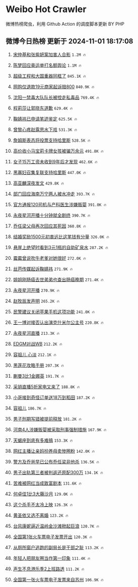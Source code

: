# Weibo Hot Crawler 



微博热榜爬虫，利用 Github Action 的调度脚本更新 BY PHP 


## 微博今日热榜 更新于 2024-11-01 18:17:08 
1. [宋仲基和张紫妍案加害人合影](https://s.weibo.com/weibo?q=%23%E5%AE%8B%E4%BB%B2%E5%9F%BA%E5%92%8C%E5%BC%A0%E7%B4%AB%E5%A6%8D%E6%A1%88%E5%8A%A0%E5%AE%B3%E4%BA%BA%E5%90%88%E5%BD%B1%23&t=31&band_rank=1&Refer=top) `1.2M 🔥` 

1. [陈梦回应奥运单打名额舆论](https://s.weibo.com/weibo?q=%23%E9%99%88%E6%A2%A6%E5%9B%9E%E5%BA%94%E5%A5%A5%E8%BF%90%E5%8D%95%E6%89%93%E5%90%8D%E9%A2%9D%E8%88%86%E8%AE%BA%23&t=31&band_rank=2&Refer=top) `1.1M 🔥` 

1. [超级工程和大国重器同框了](https://s.weibo.com/weibo?q=%23%E8%B6%85%E7%BA%A7%E5%B7%A5%E7%A8%8B%E5%92%8C%E5%A4%A7%E5%9B%BD%E9%87%8D%E5%99%A8%E5%90%8C%E6%A1%86%E4%BA%86%23&t=31&band_rank=3&Refer=top) `845.1K 🔥` 

1. [网购仅退款19元商家起诉赔800](https://s.weibo.com/weibo?q=%23%E7%BD%91%E8%B4%AD%E4%BB%85%E9%80%80%E6%AC%BE19%E5%85%83%E5%95%86%E5%AE%B6%E8%B5%B7%E8%AF%89%E8%B5%94800%23&t=31&band_rank=4&Refer=top) `840.9K 🔥` 

1. [沈阳一禁毒大队队长被控走私毒品](https://s.weibo.com/weibo?q=%23%E6%B2%88%E9%98%B3%E4%B8%80%E7%A6%81%E6%AF%92%E5%A4%A7%E9%98%9F%E9%98%9F%E9%95%BF%E8%A2%AB%E6%8E%A7%E8%B5%B0%E7%A7%81%E6%AF%92%E5%93%81%23&t=31&band_rank=5&Refer=top) `769.4K 🔥` 

1. [程莉莎让郭晓东道歉](https://s.weibo.com/weibo?q=%23%E7%A8%8B%E8%8E%89%E8%8E%8E%E8%AE%A9%E9%83%AD%E6%99%93%E4%B8%9C%E9%81%93%E6%AD%89%23&t=31&band_rank=6&Refer=top) `629.4K 🔥` 

1. [鞠婧祎已申请笔迹鉴定](https://s.weibo.com/weibo?q=%23%E9%9E%A0%E5%A9%A7%E7%A5%8E%E5%B7%B2%E7%94%B3%E8%AF%B7%E7%AC%94%E8%BF%B9%E9%89%B4%E5%AE%9A%23&t=31&band_rank=7&Refer=top) `625.5K 🔥` 

1. [曾黎心疼赵露思水下戏](https://s.weibo.com/weibo?q=%23%E6%9B%BE%E9%BB%8E%E5%BF%83%E7%96%BC%E8%B5%B5%E9%9C%B2%E6%80%9D%E6%B0%B4%E4%B8%8B%E6%88%8F%23&t=31&band_rank=8&Refer=top) `531.3K 🔥` 

1. [詹姆斯表态将投票支持哈里斯](https://s.weibo.com/weibo?q=%23%E8%A9%B9%E5%A7%86%E6%96%AF%E8%A1%A8%E6%80%81%E5%B0%86%E6%8A%95%E7%A5%A8%E6%94%AF%E6%8C%81%E5%93%88%E9%87%8C%E6%96%AF%23&t=31&band_rank=9&Refer=top) `528.5K 🔥` 

1. [高价收小马宝莉卡牌女孩被骗万余元](https://s.weibo.com/weibo?q=%23%E9%AB%98%E4%BB%B7%E6%94%B6%E5%B0%8F%E9%A9%AC%E5%AE%9D%E8%8E%89%E5%8D%A1%E7%89%8C%E5%A5%B3%E5%AD%A9%E8%A2%AB%E9%AA%97%E4%B8%87%E4%BD%99%E5%85%83%23&t=31&band_rank=10&Refer=top) `491.8K 🔥` 

1. [女子15万工资未收到9年后才发现](https://s.weibo.com/weibo?q=%23%E5%A5%B3%E5%AD%9015%E4%B8%87%E5%B7%A5%E8%B5%84%E6%9C%AA%E6%94%B6%E5%88%B09%E5%B9%B4%E5%90%8E%E6%89%8D%E5%8F%91%E7%8E%B0%23&t=31&band_rank=11&Refer=top) `462.6K 🔥` 

1. [黑寡妇召集复联支持哈里斯](https://s.weibo.com/weibo?q=%23%E9%BB%91%E5%AF%A1%E5%A6%87%E5%8F%AC%E9%9B%86%E5%A4%8D%E8%81%94%E6%94%AF%E6%8C%81%E5%93%88%E9%87%8C%E6%96%AF%23&t=31&band_rank=12&Refer=top) `447.0K 🔥` 

1. [高亚麟深夜发文](https://s.weibo.com/weibo?q=%23%E9%AB%98%E4%BA%9A%E9%BA%9F%E6%B7%B1%E5%A4%9C%E5%8F%91%E6%96%87%23&t=31&band_rank=13&Refer=top) `429.8K 🔥` 

1. [部门回应海南万宁两人被水冲走](https://s.weibo.com/weibo?q=%23%E9%83%A8%E9%97%A8%E5%9B%9E%E5%BA%94%E6%B5%B7%E5%8D%97%E4%B8%87%E5%AE%81%E4%B8%A4%E4%BA%BA%E8%A2%AB%E6%B0%B4%E5%86%B2%E8%B5%B0%23&t=31&band_rank=14&Refer=top) `393.7K 🔥` 

1. [官方通报120司机与产科医生涉嫌贩婴](https://s.weibo.com/weibo?q=%23%E5%AE%98%E6%96%B9%E9%80%9A%E6%8A%A5120%E5%8F%B8%E6%9C%BA%E4%B8%8E%E4%BA%A7%E7%A7%91%E5%8C%BB%E7%94%9F%E6%B6%89%E5%AB%8C%E8%B4%A9%E5%A9%B4%23&t=31&band_rank=15&Refer=top) `391.0K 🔥` 

1. [永夜星河开播十分钟就全剧终](https://s.weibo.com/weibo?q=%E6%B0%B8%E5%A4%9C%E6%98%9F%E6%B2%B3%E5%BC%80%E6%92%AD%E5%8D%81%E5%88%86%E9%92%9F%E5%B0%B1%E5%85%A8%E5%89%A7%E7%BB%88&t=31&band_rank=16&Refer=top) `390.7K 🔥` 

1. [乔任梁父母再次回应其死因](https://s.weibo.com/weibo?q=%23%E4%B9%94%E4%BB%BB%E6%A2%81%E7%88%B6%E6%AF%8D%E5%86%8D%E6%AC%A1%E5%9B%9E%E5%BA%94%E5%85%B6%E6%AD%BB%E5%9B%A0%23&t=31&band_rank=17&Refer=top) `360.8K 🔥` 

1. [结婚奖励1500元初衷远比这笔钱有分量](https://s.weibo.com/weibo?q=%23%E7%BB%93%E5%A9%9A%E5%A5%96%E5%8A%B11500%E5%85%83%E5%88%9D%E8%A1%B7%E8%BF%9C%E6%AF%94%E8%BF%99%E7%AC%94%E9%92%B1%E6%9C%89%E5%88%86%E9%87%8F%23&t=31&band_rank=18&Refer=top) `326.0K 🔥` 

1. [悬崖上绝望时看到3元1瓶的自助矿泉水](https://s.weibo.com/weibo?q=%23%E6%82%AC%E5%B4%96%E4%B8%8A%E7%BB%9D%E6%9C%9B%E6%97%B6%E7%9C%8B%E5%88%B03%E5%85%831%E7%93%B6%E7%9A%84%E8%87%AA%E5%8A%A9%E7%9F%BF%E6%B3%89%E6%B0%B4%23&t=31&band_rank=19&Refer=top) `287.2K 🔥` 

1. [霉霉曾说吹牛老爹对她很好](https://s.weibo.com/weibo?q=%23%E9%9C%89%E9%9C%89%E6%9B%BE%E8%AF%B4%E5%90%B9%E7%89%9B%E8%80%81%E7%88%B9%E5%AF%B9%E5%A5%B9%E5%BE%88%E5%A5%BD%23&t=31&band_rank=20&Refer=top) `272.0K 🔥` 

1. [丝芭传媒起诉鞠婧祎](https://s.weibo.com/weibo?q=%23%E4%B8%9D%E8%8A%AD%E4%BC%A0%E5%AA%92%E8%B5%B7%E8%AF%89%E9%9E%A0%E5%A9%A7%E7%A5%8E%23&t=31&band_rank=21&Refer=top) `271.9K 🔥` 

1. [姐姐刚肠癌去世弟弟也查出肠癌晚期](https://s.weibo.com/weibo?q=%23%E5%A7%90%E5%A7%90%E5%88%9A%E8%82%A0%E7%99%8C%E5%8E%BB%E4%B8%96%E5%BC%9F%E5%BC%9F%E4%B9%9F%E6%9F%A5%E5%87%BA%E8%82%A0%E7%99%8C%E6%99%9A%E6%9C%9F%23&t=31&band_rank=22&Refer=top) `271.4K 🔥` 

1. [永夜星河开播](https://s.weibo.com/weibo?q=%23%E6%B0%B8%E5%A4%9C%E6%98%9F%E6%B2%B3%E5%BC%80%E6%92%AD%23&t=31&band_rank=23&Refer=top) `270.9K 🔥` 

1. [赵牧辰发声明](https://s.weibo.com/weibo?q=%E8%B5%B5%E7%89%A7%E8%BE%B0%E5%8F%91%E5%A3%B0%E6%98%8E&t=31&band_rank=24&Refer=top) `265.2K 🔥` 

1. [民警建议关闭苹果手机这项功能](https://s.weibo.com/weibo?q=%23%E6%B0%91%E8%AD%A6%E5%BB%BA%E8%AE%AE%E5%85%B3%E9%97%AD%E8%8B%B9%E6%9E%9C%E6%89%8B%E6%9C%BA%E8%BF%99%E9%A1%B9%E5%8A%9F%E8%83%BD%23&t=31&band_rank=25&Refer=top) `241.0K 🔥` 

1. [王一博对接否认出演克什米尔公主号](https://s.weibo.com/weibo?q=%E7%8E%8B%E4%B8%80%E5%8D%9A%E5%AF%B9%E6%8E%A5%E5%90%A6%E8%AE%A4%E5%87%BA%E6%BC%94%E5%85%8B%E4%BB%80%E7%B1%B3%E5%B0%94%E5%85%AC%E4%B8%BB%E5%8F%B7&t=31&band_rank=26&Refer=top) `220.8K 🔥` 

1. [永夜星河直播](https://s.weibo.com/weibo?q=%23%E6%B0%B8%E5%A4%9C%E6%98%9F%E6%B2%B3%E7%9B%B4%E6%92%AD%23&t=31&band_rank=27&Refer=top) `213.3K 🔥` 

1. [EDGM对战WB](https://s.weibo.com/weibo?q=%23EDGM%E5%AF%B9%E6%88%98WB%23&t=31&band_rank=28&Refer=top) `212.2K 🔥` 

1. [容祖儿 心淡](https://s.weibo.com/weibo?q=%E5%AE%B9%E7%A5%96%E5%84%BF%20%E5%BF%83%E6%B7%A1&t=31&band_rank=29&Refer=top) `212.1K 🔥` 

1. [黑莲花攻略手册](https://s.weibo.com/weibo?q=%E9%BB%91%E8%8E%B2%E8%8A%B1%E6%94%BB%E7%95%A5%E6%89%8B%E5%86%8C&t=31&band_rank=30&Refer=top) `207.3K 🔥` 

1. [蒯曼3比1金娜英](https://s.weibo.com/weibo?q=%23%E8%92%AF%E6%9B%BC3%E6%AF%941%E9%87%91%E5%A8%9C%E8%8B%B1%23&t=31&band_rank=31&Refer=top) `191.7K 🔥` 

1. [采销直播5折家电又来了](https://s.weibo.com/weibo?q=%23%E9%87%87%E9%94%80%E7%9B%B4%E6%92%AD5%E6%8A%98%E5%AE%B6%E7%94%B5%E5%8F%88%E6%9D%A5%E4%BA%86%23&t=31&band_rank=32&Refer=top) `188.8K 🔥` 

1. [小哥接到奇怪订单送18万到稻田](https://s.weibo.com/weibo?q=%23%E5%B0%8F%E5%93%A5%E6%8E%A5%E5%88%B0%E5%A5%87%E6%80%AA%E8%AE%A2%E5%8D%95%E9%80%8118%E4%B8%87%E5%88%B0%E7%A8%BB%E7%94%B0%23&t=31&band_rank=33&Refer=top) `187.2K 🔥` 

1. [容祖儿](https://s.weibo.com/weibo?q=%E5%AE%B9%E7%A5%96%E5%84%BF&t=31&band_rank=34&Refer=top) `186.7K 🔥` 

1. [男子刑期写错被提前释放](https://s.weibo.com/weibo?q=%23%E7%94%B7%E5%AD%90%E5%88%91%E6%9C%9F%E5%86%99%E9%94%99%E8%A2%AB%E6%8F%90%E5%89%8D%E9%87%8A%E6%94%BE%23&t=31&band_rank=35&Refer=top) `181.2K 🔥` 

1. [河南4人涉嫌贩婴被采取刑事强制措施](https://s.weibo.com/weibo?q=%23%E6%B2%B3%E5%8D%974%E4%BA%BA%E6%B6%89%E5%AB%8C%E8%B4%A9%E5%A9%B4%E8%A2%AB%E9%87%87%E5%8F%96%E5%88%91%E4%BA%8B%E5%BC%BA%E5%88%B6%E6%8E%AA%E6%96%BD%23&t=31&band_rank=36&Refer=top) `167.9K 🔥` 

1. [天蝎座到底有多难搞](https://s.weibo.com/weibo?q=%E5%A4%A9%E8%9D%8E%E5%BA%A7%E5%88%B0%E5%BA%95%E6%9C%89%E5%A4%9A%E9%9A%BE%E6%90%9E&t=31&band_rank=37&Refer=top) `153.3K 🔥` 

1. [网红主播让亲妈扮养母卖惨圈粉](https://s.weibo.com/weibo?q=%23%E7%BD%91%E7%BA%A2%E4%B8%BB%E6%92%AD%E8%AE%A9%E4%BA%B2%E5%A6%88%E6%89%AE%E5%85%BB%E6%AF%8D%E5%8D%96%E6%83%A8%E5%9C%88%E7%B2%89%23&t=31&band_rank=38&Refer=top) `142.0K 🔥` 

1. [警方及乔爸早已公布乔任梁非他杀](https://s.weibo.com/weibo?q=%23%E8%AD%A6%E6%96%B9%E5%8F%8A%E4%B9%94%E7%88%B8%E6%97%A9%E5%B7%B2%E5%85%AC%E5%B8%83%E4%B9%94%E4%BB%BB%E6%A2%81%E9%9D%9E%E4%BB%96%E6%9D%80%23&t=31&band_rank=39&Refer=top) `136.5K 🔥` 

1. [男子出轨第三者被判返还原配300万](https://s.weibo.com/weibo?q=%23%E7%94%B7%E5%AD%90%E5%87%BA%E8%BD%A8%E7%AC%AC%E4%B8%89%E8%80%85%E8%A2%AB%E5%88%A4%E8%BF%94%E8%BF%98%E5%8E%9F%E9%85%8D300%E4%B8%87%23&t=31&band_rank=40&Refer=top) `134.1K 🔥` 

1. [苦难被网红当成致富剧本](https://s.weibo.com/weibo?q=%23%E8%8B%A6%E9%9A%BE%E8%A2%AB%E7%BD%91%E7%BA%A2%E5%BD%93%E6%88%90%E8%87%B4%E5%AF%8C%E5%89%A7%E6%9C%AC%23&t=31&band_rank=41&Refer=top) `131.6K 🔥` 

1. [何卓佳1比3大藤沙月](https://s.weibo.com/weibo?q=%23%E4%BD%95%E5%8D%93%E4%BD%B31%E6%AF%943%E5%A4%A7%E8%97%A4%E6%B2%99%E6%9C%88%23&t=31&band_rank=42&Refer=top) `129.0K 🔥` 

1. [这个杀手不太冷上映](https://s.weibo.com/weibo?q=%E8%BF%99%E4%B8%AA%E6%9D%80%E6%89%8B%E4%B8%8D%E5%A4%AA%E5%86%B7%E4%B8%8A%E6%98%A0&t=31&band_rank=43&Refer=top) `126.3K 🔥` 

1. [黄圣依又选不离婚](https://s.weibo.com/weibo?q=%E9%BB%84%E5%9C%A3%E4%BE%9D%E5%8F%88%E9%80%89%E4%B8%8D%E7%A6%BB%E5%A9%9A&t=31&band_rank=44&Refer=top) `123.2K 🔥` 

1. [台风康妮逼近温岭金沙滩掀起巨浪](https://s.weibo.com/weibo?q=%23%E5%8F%B0%E9%A3%8E%E5%BA%B7%E5%A6%AE%E9%80%BC%E8%BF%91%E6%B8%A9%E5%B2%AD%E9%87%91%E6%B2%99%E6%BB%A9%E6%8E%80%E8%B5%B7%E5%B7%A8%E6%B5%AA%23&t=31&band_rank=45&Refer=top) `120.7K 🔥` 

1. [全国第1张火车票电子发票开出](https://s.weibo.com/weibo?q=%23%E5%85%A8%E5%9B%BD%E7%AC%AC1%E5%BC%A0%E7%81%AB%E8%BD%A6%E7%A5%A8%E7%94%B5%E5%AD%90%E5%8F%91%E7%A5%A8%E5%BC%80%E5%87%BA%23&t=31&band_rank=46&Refer=top) `120.3K 🔥` 

1. [从厕所窗户逃跑的副局长是干部之耻](https://s.weibo.com/weibo?q=%23%E4%BB%8E%E5%8E%95%E6%89%80%E7%AA%97%E6%88%B7%E9%80%83%E8%B7%91%E7%9A%84%E5%89%AF%E5%B1%80%E9%95%BF%E6%98%AF%E5%B9%B2%E9%83%A8%E4%B9%8B%E8%80%BB%23&t=31&band_rank=47&Refer=top) `113.2K 🔥` 

1. [年轻人把朋友圈当作第一印象](https://s.weibo.com/weibo?q=%23%E5%B9%B4%E8%BD%BB%E4%BA%BA%E6%8A%8A%E6%9C%8B%E5%8F%8B%E5%9C%88%E5%BD%93%E4%BD%9C%E7%AC%AC%E4%B8%80%E5%8D%B0%E8%B1%A1%23&t=31&band_rank=48&Refer=top) `111.4K 🔥` 

1. [声生不息港乐季2上班路透](https://s.weibo.com/weibo?q=%23%E5%A3%B0%E7%94%9F%E4%B8%8D%E6%81%AF%E6%B8%AF%E4%B9%90%E5%AD%A32%E4%B8%8A%E7%8F%AD%E8%B7%AF%E9%80%8F%23&t=31&band_rank=49&Refer=top) `111.2K 🔥` 

1. [全国第一张火车票电子发票来自苏州](https://s.weibo.com/weibo?q=%23%E5%85%A8%E5%9B%BD%E7%AC%AC%E4%B8%80%E5%BC%A0%E7%81%AB%E8%BD%A6%E7%A5%A8%E7%94%B5%E5%AD%90%E5%8F%91%E7%A5%A8%E6%9D%A5%E8%87%AA%E8%8B%8F%E5%B7%9E%23&t=31&band_rank=50&Refer=top) `106.9K 🔥` 

